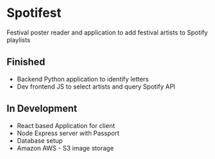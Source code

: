 # Spotifest
Festival poster reader and application to add festival artists to Spotify playlists
## Finished
- Backend Python application to identify letters
- Dev frontend JS to select artists and query Spotify API
## In Development
- React based Application for client
- Node Express server with Passport
- Database setup
- Amazon AWS - S3 image storage
